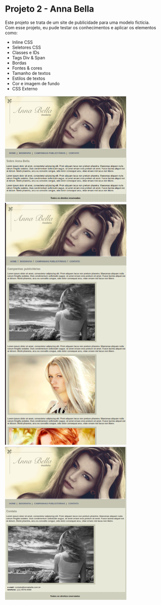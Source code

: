 # Projeto 2 - Anna Bella
Este projeto se trata de um site de publicidade para uma modelo ficticia. Com esse projeto, eu pude testar os conhecimentos e aplicar os elementos como:

- Inline CSS
- Seletores CSS
- Classes e IDs
- Tags Div & Span
- Bordas
- Fontes & cores
- Tamanho de textos
- Estilos de textos
- Cor e imagem de fundo
- CSS Externo

<img src="paginas/index.png" width="400px">
<img src="paginas/publicidade.png" width="400px">
<img src="paginas/contatos.png" width="400px">
